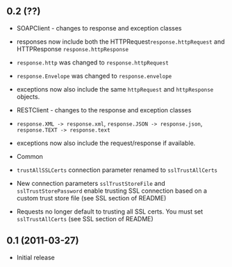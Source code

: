 ## 0.2 (??)

* SOAPClient - changes to response and exception classes
 * responses now include both the HTTPRequest`response.httpRequest` and HTTPResponse `response.httpResponse`
 * `response.http` was changed to `response.httpRequest`
 * `response.Envelope` was changed to `response.envelope`
 * exceptions now also include the same `httpRequest` and `httpResponse` objects.

* RESTClient - changes to the response and exception classes
 * `response.XML -> response.xml`, `response.JSON -> response.json`, `response.TEXT -> response.text`
 * exceptions now also include the request/response if available.

* Common
 * `trustAllSSLCerts` connection parameter renamed to `sslTrustAllCerts`
 *  New connection parameters `sslTrustStoreFile` and `sslTrustStorePassword` enable trusting SSL connection based on a custom trust store file (see SSL section of README)
 *  Requests no longer default to trusting all SSL certs.  You must set `sslTrustAllCerts` (see SSL section of README)

## 0.1 (2011-03-27)

* Initial release

